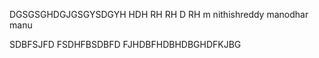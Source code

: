 DGSGSGHDGJGSGYSDGYH
HDH
RH
RH
D
RH
m    nithishreddy  manodhar manu




SDBFSJFD FSDHFBSDBFD FJHDBFHDBHDBGHDFKJBG
